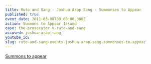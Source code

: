 ```yaml
---
title: Ruto and Sang - Joshua Arap Sang - Summonses to Appear
published: true
event_date: 2011-03-08T00:00:00.000Z
action: Summons to Appear Issued
case: the-prosecutor-v-ruto-and-sang
accused: joshua-arap-sang
youtube_id:
slug: ruto-and-sang-events-joshua-arap-sang-summonses-to-appear
---
```



[Summons to appear](https://www.icc-cpi.int/Pages/record.aspx?docNo=ICC-01/09-01/11-1)